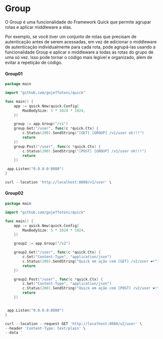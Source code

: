 # Group

O Group é uma funcionalidade do Framework Quick que permite agrupar rotas e aplicar middleware a elas.

Por exemplo, se você tiver um conjunto de rotas que precisam de autenticação antes de serem acessadas, em vez de adicionar o middleware de autenticação individualmente para cada rota, pode agrupá-las usando a funcionalidade Group e aplicar o middleware a todas as rotas do grupo de uma só vez. Isso pode tornar o código mais legível e organizado, além de evitar a repetição de código.

#### Group01

```go
package main

import "github.com/gojeffotoni/quick"

func main() {
	app := quick.New(quick.Config{
		MaxBodySize: 5 * 1024 * 1024,
	})

	group := app.Group("/v1")
	group.Get("/user", func(c *quick.Ctx) {
		c.Status(200).SendString("[GET] [GROUP] /v1/user ok!!!")
		return
	})
	group.Post("/user", func(c *quick.Ctx) {
		c.Status(200).SendString("[POST] [GROUP] /v1/user ok!!!")
		return
	})

 app.Listen("0.0.0.0:8080")
}
```
```go
curl --location 'http://localhost:8080/v1/user' \
```

#### Group02

```go
package main

import "github.com/gojeffotoni/quick"

func main() {
	app := quick.New(quick.Config{
		MaxBodySize: 5 * 1024 * 1024,
	})

	group2 := app.Group("/v2")

	group2.Get("/user", func(c *quick.Ctx) {
		c.Set("Content-Type", "application/json")
		c.Status(200).SendString("Quick em ação com [GET] /v2/user ❤️!")
		return
	})

	group2.Post("/user", func(c *quick.Ctx) {
		c.Set("Content-Type", "application/json")
		c.Status(200).SendString("Quick em ação com [POST] /v2/user ❤️!")
		return
	})


 app.Listen("0.0.0.0:8080")
}
```
```go
curl --location --request GET 'http://localhost:8080/v2/user' \
--header 'Content-Type: text/plain' \
--data '
```



